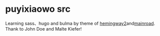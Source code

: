 # puyixiaowo src


Learning sass、hugo and bulma by theme of [hemingway2](https://github.com/beli3ver/hemingway2)and[mainroad](//github.com/vimux/mainroad/).
Thank to John Doe and Malte Kiefer!